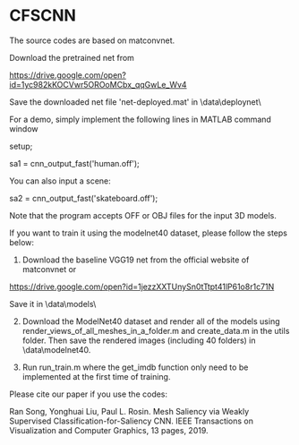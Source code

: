 # CFSCNN
The source codes are based on matconvnet.

Download the pretrained net from

https://drive.google.com/open?id=1yc982kKOCVwr5OROoMCbx_qqGwLe_Wv4

Save the downloaded net file 'net-deployed.mat' in \data\deploynet\

For a demo, simply implement the following lines in MATLAB command window

setup;

sa1 = cnn_output_fast('human.off');

You can also input a scene:

sa2 = cnn_output_fast('skateboard.off');

Note that the program accepts OFF or OBJ files for the input 3D models.

If you want to train it using the modelnet40 dataset, please follow the steps below:

1. Download the baseline VGG19 net from the official website of matconvnet or

https://drive.google.com/open?id=1jezzXXTUnySn0tTtpt41lP61o8r1c71N

Save it in \data\models\

2. Download the ModelNet40 dataset and render all of the models using render_views_of_all_meshes_in_a_folder.m and create_data.m in the utils folder. Then save the rendered images (including 40 folders) in \data\modelnet40.

3. Run run_train.m where the get_imdb function only need to be implemented at the first time of training.

Please cite our paper if you use the codes:

Ran Song, Yonghuai Liu, Paul L. Rosin. Mesh Saliency via Weakly Supervised Classification-for-Saliency CNN. IEEE Transactions on Visualization and Computer Graphics, 13 pages, 2019.
